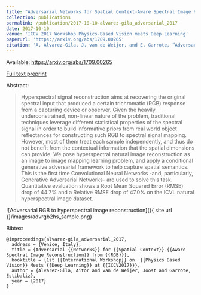 ```yaml
---
title: "Adversarial Networks for Spatial Context-Aware Spectral Image Reconstruction from RGB"
collection: publications
permalink: /publication/2017-10-10-alvarez-gila_adversarial_2017
date: 2017-10-10
venue: 'ICCV 2017 Workshop Physics-Based Vision meets Deep Learning'
paperurl: 'https://arxiv.org/abs/1709.00265'
citation: 'A. Alvarez-Gila, J. van de Weijer, and E. Garrote, “Adversarial Networks for Spatial Context-Aware Spectral Image Reconstruction from RGB,” presented at the 1st International Workshop on  Physics Based Vision meets Deep Learning at ICCV2017, Venice, Italy, 2017.'
---
```


Available: https://arxiv.org/abs/1709.00265

<a href='https://arxiv.org/abs/1709.00265'>Full text preprint</a>

Abstract: 

>Hyperspectral signal reconstruction aims at recovering the original spectral input that produced a certain trichromatic (RGB) response from a capturing device or observer. Given the heavily underconstrained, non-linear nature of the problem, traditional techniques leverage different statistical properties of the spectral signal in order to build informative priors from real world object reflectances for constructing such RGB to spectral signal mapping. However, most of them treat each sample independently, and thus do not benefit from the contextual information that the spatial dimensions can provide. We pose hyperspectral natural image reconstruction as an image to image mapping learning problem, and apply a conditional generative adversarial framework to help capture spatial semantics. This is the first time Convolutional Neural Networks -and, particularly, Generative Adversarial Networks- are used to solve this task. Quantitative evaluation shows a Root Mean Squared Error (RMSE) drop of 44.7% and a Relative RMSE drop of 47.0% on the ICVL natural hyperspectral image dataset.

![Adversarial RGB to hyperspectral image reconstruction]({{ site.url }}/images/advrgb2hs_sample.png)

Bibtex:

```
@inproceedings{alvarez-gila_adversarial_2017,
  address = {Venice, Italy},
  title = {Adversarial {{Networks}} for {{Spatial Context}}-{{Aware Spectral Image Reconstruction}} from {{RGB}}},
  booktitle = {1st {{International Workshop}} on  {{Physics Based Vision}} Meets {{Deep Learning}} at {{ICCV2017}}},
  author = {Alvarez-Gila, Aitor and van de Weijer, Joost and Garrote, Estibaliz},
  year = {2017}
}
```